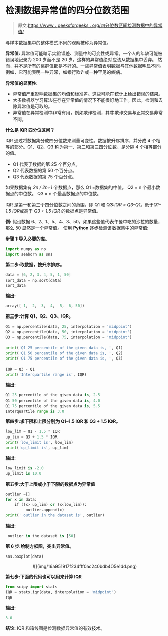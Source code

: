 # 检测数据异常值的四分位数范围

> 原文:[https://www . geeksforgeeks . org/四分位数区间检测数据中的异常值/](https://www.geeksforgeeks.org/interquartile-range-to-detect-outliers-in-data/)

与样本数据集中的整体模式不同的观察被称为异常值。

**异常值:**
异常值可能暗示实验误差、测量中的可变性或异常。一个人的年龄可能被错误地记录为 200 岁而不是 20 岁。这样的异常值绝对应该从数据集中丢弃。
然而，并不是所有的离群值都是不好的。一些异常值表明数据与其他数据明显不同。例如，它可能表明一种异常，如银行欺诈或一种罕见的疾病。

**异常值的显著性:**

*   异常值严重影响数据集的均值和标准差。这些可能在统计上给出错误的结果。
*   大多数机器学习算法在存在异常值的情况下不能很好地工作。因此，检测和去除异常值是可取的。
*   异常值在异常检测中非常有用，例如欺诈检测，其中欺诈交易与正常交易非常不同。

**什么是 IQR 四分位区间？**

IQR 通过将数据集分成四分位数来测量可变性。数据按升序排序，并分成 4 个相等的部分。Q1、Q2、Q3 称为第一、第二和第三四分位数，是分隔 4 个相等部分的值。

*   Q1 代表了数据的第 25 个百分点。
*   Q2 代表数据的第 50 个百分点。
*   Q3 代表数据的第 75 个百分点。

如果数据集有 *2n / 2n+1* 个数据点，那么
Q1 =数据集的中值。
Q2 = n 个最小数据点的中位数。
Q3 = n 个最高数据点的中位数。

IQR 是第一和第三个四分位数之间的范围，即 Q1 和 Q3:*IQR = Q3–Q1*。低于*Q1–1.5 IQR*或高于 *Q3 + 1.5 IQR* 的数据点是异常值。

**例:**
假设数据 6、2、1、5、4、3、50。如果这些值代表午餐中吃的沙拉的数量，那么 50 显然是一个异常值。
使用 **Python** 逐步检测该数据集中的异常值:

**步骤 1:导入必要的库。**

```py
import numpy as np 
import seaborn as sns
```

**第二步:取数据，按升序排序。**

```py
data = [6, 2, 3, 4, 5, 1, 50]
sort_data = np.sort(data)
sort_data
```

**输出:**

```py
array([ 1,  2,  3,  4,  5,  6, 50])
```

**第三步:计算 Q1、Q2、Q3、IQR。**

```py
Q1 = np.percentile(data, 25, interpolation = 'midpoint') 
Q2 = np.percentile(data, 50, interpolation = 'midpoint') 
Q3 = np.percentile(data, 75, interpolation = 'midpoint') 

print('Q1 25 percentile of the given data is, ', Q1)
print('Q1 50 percentile of the given data is, ', Q2)
print('Q1 75 percentile of the given data is, ', Q3)

IQR = Q3 - Q1 
print('Interquartile range is', IQR)
```

**输出:**

```py
Q1 25 percentile of the given data is, 2.5
Q1 50 percentile of the given data is, 4.0
Q1 75 percentile of the given data is, 5.5
Interquartile range is 3.0
```

**第四步:求下限和上限分别为 Q1–1.5 IQR 和 Q3 + 1.5 IQR。**

```py
low_lim = Q1 - 1.5 * IQR
up_lim = Q3 + 1.5 * IQR
print('low_limit is', low_lim)
print('up_limit is', up_lim)
```

**输出:**

```py
low_limit is -2.0
up_limit is 10.0
```

**第五步:大于上限或小于下限的数据点为异常值**

```py
outlier =[]
for x in data:
    if ((x> up_lim) or (x<low_lim)):
         outlier.append(x)
print(' outlier in the dataset is', outlier)
```

**输出:**

```py
 outlier in the dataset is [50]
```

**第 6 步:绘制方框图，突出异常值。**

```py
sns.boxplot(data)
```

<center>![](img/16a951917f234fff0ac240bdb405e1dd.png)</center>

**第七步:下面的代码也可以用来计算 IQR**

```py
from scipy import stats
IQR = stats.iqr(data, interpolation = 'midpoint')
IQR
```

**输出:**

```py
3.0
```

**结论:** IQR 和箱线图是检测数据异常值的有效技术。